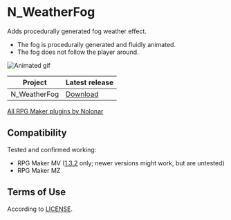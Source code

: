 # N_WeatherFog
Adds procedurally generated fog weather effect.

- The fog is procedurally generated and fluidly animated.
- The fog does not follow the player around.

![Animated gif](fog.gif)

| Project      | Latest release      |
| ------------ | ------------------- |
| N_WeatherFog | [Download][release] |

[All RPG Maker plugins by Nolonar][hub]

## Compatibility
Tested and confirmed working:
- RPG Maker MV ([1.3.2][release_1_3_2] only; newer versions might work, but are untested)
- RPG Maker MZ

## Terms of Use
According to [LICENSE](LICENSE).


  [hub]: https://github.com/Nolonar/RM_Plugins
  [release]: https://github.com/Nolonar/RM_Plugins-WeatherFog/releases/latest/download/N_WeatherFog.js
  [release_1_3_2]: https://github.com/Nolonar/RM_Plugins-Pixelate/releases/tag/v1.3.2
